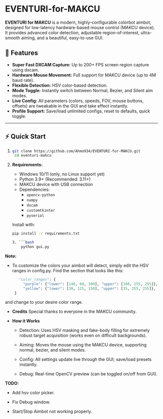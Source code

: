# EVENTURI-for-MAKCU

**EVENTURI for MAKCU** is a modern, highly-configurable colorbot aimbot, designed for low-latency hardware-based mouse control (MAKCU device). It provides advanced color detection, adjustable region-of-interest, ultra-smooth aiming, and a beautiful, easy-to-use GUI.


## 🚀 Features

- **Super Fast DXCAM Capture:** Up to 200+ FPS screen region capture using dxcam.
- **Hardware Mouse Movement:** Full support for MAKCU device (up to 4M baud rate).
- **Flexible Detection:** HSV color-based detection.
- **Mode Toggle:** Instantly switch between Normal, Bezier, and Silent aim modes.
- **Live Config:** All parameters (colors, speeds, FOV, mouse buttons, offsets) are tweakable in the GUI and take effect instantly.
- **Profile Support:** Save/load unlimited configs, reset to defaults, quick toggle.

---

## ⚡️ Quick Start

1. ```bash
   git clone https://github.com/Ahmo934/EVENTURI-for-MAKCU.git
    cd eventuri-makcu

2. **Requirements:**
   - Windows 10/11 (only, no Linux support yet)
   - Python 3.9+ (Recommended: 3.11+)
   - MAKCU device with USB connection
   - Dependencies:
     - `opencv-python`
     - `numpy`
     - `dxcam`
     - `customtkinter`
     - `pyserial`

   Install with:
   ```bash
   pip install -r requirements.txt

   3. ```bash
       python gui.py

 **Note:**

 - To customize the colors your aimbot will detect, simply edit the HSV ranges in config.py.
   Find the section that looks like this:
   ```python
      "color_ranges": {
        "purple": {"lower": [140, 60, 100], "upper": [160, 255, 255]},
        "yellow": {"lower": [30, 125, 150], "upper": [35, 255, 255]},
    }
   
  and change to your desire color range.


- **Credits**
  Special thanks to everyone in the MAKCU community.

- **How it Works**
  - Detection: Uses HSV masking and fake-body filling for extremely robust target acquisition (works even on difficult backgrounds).

  - Aiming: Moves the mouse using the MAKCU device, supporting normal, bezier, and silent modes.

  - Config: All settings update live through the GUI; save/load presets instantly.

  - Debug: Real-time OpenCV preview (can be toggled on/off from GUI).

 **TODO:**
 - Add hsv color picker.

 - Fix Debug window.

 - Start/Stop Aimbot not working properly.
